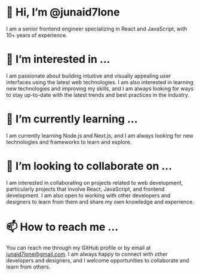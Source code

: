 # 👋 Hi, I’m @junaid7lone

I am a senior frontend engineer specializing in React and JavaScript, with 10+ years of experience. 

# 👀 I’m interested in ...

I am passionate about building intuitive and visually appealing user interfaces using the latest web technologies. I am also interested in learning new technologies and improving my skills, and I am always looking for ways to stay up-to-date with the latest trends and best practices in the industry.

# 🌱 I’m currently learning ...

I am currently learning Node.js and Next.js, and I am always looking for new technologies and frameworks to learn and explore.

# 💞️ I’m looking to collaborate on ...

I am interested in collaborating on projects related to web development, particularly projects that involve React, JavaScript, and frontend development. I am also open to working with other developers and designers to learn from them and share my own knowledge and experience.

# 📫 How to reach me ...

You can reach me through my GitHub profile or by email at [junaid7lone@gmail.com](mailto:junaid7lone@gmail.com). I am always happy to connect with other developers and designers, and I welcome opportunities to collaborate and learn from others.

<!---
junaid7lone/junaid7lone is a ✨ special ✨ repository because its `README.md` (this file) appears on your GitHub profile.
You can click the Preview link to take a look at your changes.
--->
